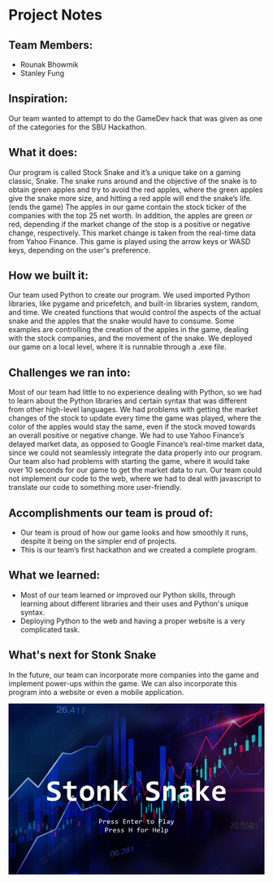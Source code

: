 # Project Notes

## Team Members:
- Rounak Bhowmik
- Stanley Fung

## Inspiration: 

Our team wanted to attempt to do the GameDev hack that was given as one of the categories for the SBU Hackathon. 
## What it does: 
Our program is called Stock Snake and it’s a unique take on a gaming classic, Snake. The snake runs around and the objective of the snake is to obtain green apples and try to avoid the red apples, where the green apples give the snake more size, and hitting a red apple will end the snake’s life. (ends the game) The apples in our game contain the stock ticker of the companies with the top 25 net worth. In addition, the apples are green or red, depending if the market change of the stop is a positive or negative change, respectively. This market change is taken from the real-time data from Yahoo Finance. This game is played using the arrow keys or WASD keys, depending on the user's preference. 
## How we built it:
Our team used Python to create our program. We used imported Python libraries, like pygame and pricefetch, and built-in libraries system, random, and time. We created functions that would control the aspects of the actual snake and the apples that the snake would have to consume. Some examples are controlling the creation of the apples in the game, dealing with the stock companies, and the movement of the snake. We deployed our game on a local level, where it is runnable through a .exe file.
## Challenges we ran into:
Most of our team had little to no experience dealing with Python, so we had to learn about the Python libraries and certain syntax that was different from other high-level languages. We had problems with getting the market changes of the stock to update every time the game was played, where the color of the apples would stay the same, even if the stock moved towards an overall positive or negative change. We had to use Yahoo Finance’s delayed market data, as opposed to Google Finance’s real-time market data, since we could not seamlessly integrate the data properly into our program. Our team also had problems with starting the game, where it would take over 10 seconds for our game to get the market data to run. Our team could not implement our code to the web, where we had to deal with javascript to translate our code to something more user-friendly.
## Accomplishments our team is proud of:
- Our team is proud of how our game looks and how smoothly it runs, despite it being on the simpler end of projects.
- This is our team’s first hackathon and we created a complete program.

## What we learned:
- Most of our team learned or improved our Python skills, through learning about different libraries and their uses and Python's unique syntax.
- Deploying Python to the web and having a proper website is a very complicated task.

## What's next for Stonk Snake
In the future, our team can incorporate more companies into the game and implement power-ups within the game. We can also incorporate this program into a website or even a mobile application.

![Thumbnail](/thumbnail.png?raw=true "Thumbnail")
